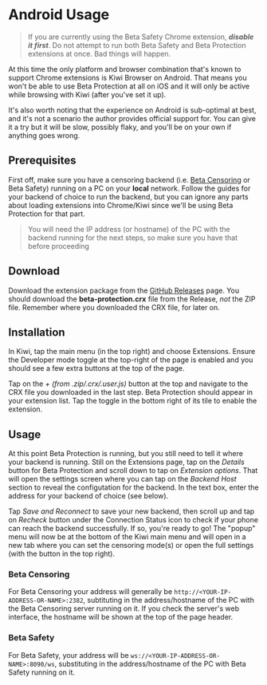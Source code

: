 # Android Usage

> If you are currently using the Beta Safety Chrome extension, ***disable it first***. Do not attempt to run both Beta Safety and Beta Protection extensions at once. Bad things will happen.

At this time the only platform and browser combination that's known to support Chrome extensions is Kiwi Browser on Android. That means you won't be able to use Beta Protection at all on iOS and it will only be active while browsing with Kiwi (after you've set it up).

It's also worth noting that the experience on Android is sub-optimal at best, and it's not a scenario the author provides official support for. You can give it a try but it will be slow, possibly flaky, and you'll be on your own if anything goes wrong.

## Prerequisites

First off, make sure you have a censoring backend (i.e. [Beta Censoring](https://silveredgold.github.io/beta-censoring/) or Beta Safety) running on a PC on your **local** network. Follow the guides for your backend of choice to run the backend, but you can ignore any parts about loading extensions into Chrome/Kiwi since we'll be using Beta Protection for that part.

> You will need the IP address (or hostname) of the PC with the backend running for the next steps, so make sure you have that before proceeding

## Download

Download the extension package from the [GitHub Releases](https://github.com/silveredgold/beta-protection/releases) page. You should download the **beta-protection.crx** file from the Release, _not_ the ZIP file. Remember where you downloaded the CRX file, for later on.

## Installation

In Kiwi, tap the main menu (in the top right) and choose Extensions. Ensure the Developer mode toggle at the top-right of the page is enabled and you should see a few extra buttons at the top of the page.

Tap on the *+ (from .zip/.crx/.user.js)* button at the top and navigate to the CRX file you downloaded in the last step. Beta Protection should appear in your extension list. Tap the toggle in the bottom right of its tile to enable the extension. 

## Usage

At this point Beta Protection is running, but you still need to tell it where your backend is running. Still on the Extensions page, tap on the *Details* button for Beta Protection and scroll down to tap on *Extension options*. That will open the settings screen where you can tap on the *Backend Host* section to reveal the configutation for the backend. In the text box, enter the address for your backend of choice (see below).

Tap *Save and Reconnect* to save your new backend, then scroll up and tap on *Recheck* button under the Connection Status icon to check if your phone can reach the backend successfully. If so, you're ready to go! The "popup" menu will now be at the bottom of the Kiwi main menu and will open in a new tab where you can set the censoring mode(s) or open the full settings (with the button in the top right).

### Beta Censoring

For Beta Censoring your address will generally be `http://<YOUR-IP-ADDRESS-OR-NAME>:2382`, subtituting in the address/hostname of the PC with the Beta Censoring server running on it. If you check the server's web interface, the hostname will be shown at the top of the page header.

### Beta Safety

For Beta Safety, your address will be `ws://<YOUR-IP-ADDRESS-OR-NAME>:8090/ws`, substituting in the address/hostname of the PC with Beta Safety running on it. 